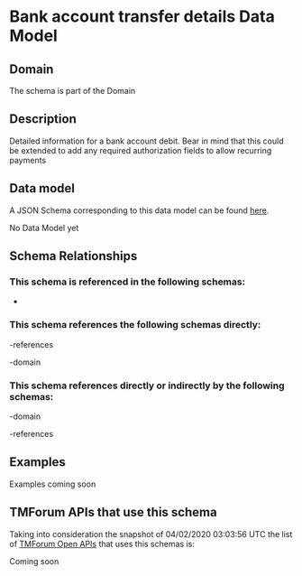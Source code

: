 # Bank account transfer details Data Model

## Domain

The  schema is part of the  Domain

## Description

Detailed information for a bank account debit. Bear in mind that this could be extended to add any required authorization fields to allow recurring payments

## Data model

A JSON Schema corresponding to this data model can be found
[here](https://github.com/tmforum-rand/schemas/blob/candidates/EngagedParty/BankAccountTransferDetails.schema.json).

No Data Model yet

## Schema Relationships

### This schema is referenced in the following schemas:

-

### This schema references the following schemas directly:

-references

-domain

### This schema references directly or indirectly by the following schemas:

-domain

-references



## Examples

Examples coming soon

## TMForum APIs that use this schema

Taking into consideration the snapshot of 04/02/2020 03:03:56 UTC the list of [TMForum Open APIs](https://www.tmforum.org/open-apis/) that uses this schemas is:

Coming soon